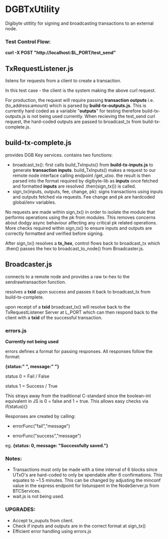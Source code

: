 # DGBTxUtility
Digibyte utitlity for signing and broadcasting transactions to an external node. 

### Test Control Flow:

**curl -X POST "http://localhost:$L_PORT/test_send"**

## **TxRequestListener.js** 
listens for requests from a  client to create a transaction. 

In this test case - the client is the system making the above curl request. 

For production, the request will require passing **transaction outputs** i.e. (to_address:amount) which is parsed by **build-tx-outputs.js**. This is currently hard coded as a variable "__outputs__" for testing therefore build-tx-outputs.js is not being used currently.
When recieving the test_send curl request, the hard-coded outputs are passed to broadcast_tx from build-tx-complete.js. 

## **build-tx-complete.js** 
provides DGB Key services. contains two functions:
    
   - broadcast_tx(): first calls build_TxInputs() from **build-tx-inputs.js** to generate **transaction inputs**. 
                     build_TxInputs() makes a request to our remote node interface calling endpoint /get_utxo. 
                     the result is then parsed into the format required by digibyte-lib as **inputs**
                     once fetched and formatted __inputs__ are resolved .then(sign_tx()) is called.
   - sign_tx(inputs, outputs, fee, change, pk): signs transactions using inputs and outputs fetched via requests. Fee change and pk are hardcoded global/env variables. 
    
No requests are made within sign_tx() in order to isolate the module that performs operations using the pk from modules.
This removes concerns about dodgy async behaviour affecting any critical pk related operations. 
More checks required within sign_tx() to ensure inputs and outputs are correctly formatted and verified before signing. 

After sign_tx() resolves a __tx_hex__, control flows back to broadcast_tx which .then() passes the hex to broadcast_to_node() from Broadcaster.js.

## **Broadcaster.js** 
connects to a remote node and provides a raw tx-hex to the sendrawtransaction function. 

resolves a __txid__ upon success and passes it back to broadcast_tx from build-tx-complete.

upon receipt of a __txid__ broadcast_tx() will resolve back to the TxRequestListener Server at L_PORT which can then respond back to  the client with a __txid__ of the successful transaction.

### errors.js

**__Currently not being used__**

errors defines a format for passing responses. All responses follow the format: 

**{status:" ", message:" "}**

status 0 = Fail / False

status 1 = Success / True

This strays away from the traditional C-standard since the boolean-int equivalent in JS is 0 = false and 1 = true. 
This allows easy checks via if(status){}

Responses are created by calling:

- errorFunc("fail","message") 

- errorFunc("success","message")

eg. **{status: 0, message: "Successfully saved."}**
### Notes:
- Transactions must only be made with a time interval of 6 blocks since UTxO's are hard-coded to only be spendable after 6 confirmations. This equates to ~1.5 minutes. This can be changed by adjusting the minconf value in the express endpoint for listunspent in the NodeServer.js from BTCServices.
- wait.js is not being used. 

### UPGRADES:
- Accept tx_ouputs from client.
- Check if inputs and outputs are in the correct format at sign_tx()
- Efficient error handling using errors.js

